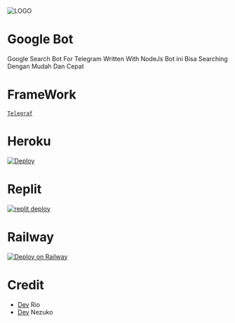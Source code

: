 ![LOGO](https://telegra.ph/file/971d56d2d2611e6c47d32.jpg)
# Google Bot
Google Search Bot For Telegram Written With NodeJs
Bot ini Bisa Searching Dengan Mudah Dan Cepat
# FrameWork
[`Telegraf`](https://github.com/telegraf/telegraf)

# Heroku
[![Deploy](https://www.herokucdn.com/deploy/button.svg)](https://heroku.com/deploy?template=https://github.com/RioProjectX/GoogleBot.git)

# Replit

[![replit deploy](https://replit.com/badge/github/RioProjectX/GoogleBot)](https://repl.it/github/RioProjectX/GoogleBot)

# Railway
[![Deploy on Railway](https://railway.app/button.svg)](https://railway.app/new/template?template=https%3A%2F%2Fgithub.com%2FRioProjectX%2FGoogleBot&envs=token&tokenDesc=bot+token+mu)

# Credit
* [Dev](https://github.com/rioprojectx) Rio
* [Dev](https://t.me/nezukosupport) Nezuko
